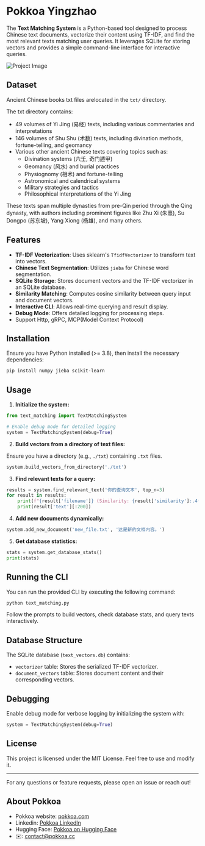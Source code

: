 # Pokkoa Yingzhao

The **Text Matching System** is a Python-based tool designed to process Chinese text documents, vectorize their content using TF-IDF, and find the most relevant texts matching user queries. It leverages SQLite for storing vectors and provides a simple command-line interface for interactive queries.

![Project Image](https://pukkoa.cc/xianghuo/out-pokkoa-img/shj-yingshao.jpg)

## Dataset

Ancient Chinese books txt files arelocated in the `txt/` directory.

The txt directory contains:
- 49 volumes of Yi Jing (易经) texts, including various commentaries and interpretations
- 146 volumes of Shu Shu (术数) texts, including divination methods, fortune-telling, and geomancy
- Various other ancient Chinese texts covering topics such as:
  - Divination systems (六壬, 奇门遁甲)
  - Geomancy (风水) and burial practices
  - Physiognomy (相术) and fortune-telling
  - Astronomical and calendrical systems
  - Military strategies and tactics
  - Philosophical interpretations of the Yi Jing

These texts span multiple dynasties from pre-Qin period through the Qing dynasty, with authors including prominent figures like Zhu Xi (朱熹), Su Dongpo (苏东坡), Yang Xiong (杨雄), and many others.

## Features

- **TF-IDF Vectorization**: Uses sklearn's `TfidfVectorizer` to transform text into vectors.
- **Chinese Text Segmentation**: Utilizes `jieba` for Chinese word segmentation.
- **SQLite Storage**: Stores document vectors and the TF-IDF vectorizer in an SQLite database.
- **Similarity Matching**: Computes cosine similarity between query input and document vectors.
- **Interactive CLI**: Allows real-time querying and result display.
- **Debug Mode**: Offers detailed logging for processing steps.
- Support Http, gRPC, MCP(Model Context Protocol)

## Installation

Ensure you have Python installed (>= 3.8), then install the necessary dependencies:

```bash
pip install numpy jieba scikit-learn
```

## Usage

1. **Initialize the system:**

```python
from text_matching import TextMatchingSystem

# Enable debug mode for detailed logging
system = TextMatchingSystem(debug=True)
```

2. **Build vectors from a directory of text files:**

Ensure you have a directory (e.g., `./txt`) containing `.txt` files.

```python
system.build_vectors_from_directory('./txt')
```

3. **Find relevant texts for a query:**

```python
results = system.find_relevant_text('你的查询文本', top_n=3)
for result in results:
    print(f"{result['filename']} (Similarity: {result['similarity']:.4f})")
    print(result['text'][:200])
```

4. **Add new documents dynamically:**

```python
system.add_new_document('new_file.txt', '这是新的文档内容。')
```

5. **Get database statistics:**

```python
stats = system.get_database_stats()
print(stats)
```

## Running the CLI

You can run the provided CLI by executing the following command:

```bash
python text_matching.py
```

Follow the prompts to build vectors, check database stats, and query texts interactively.

## Database Structure

The SQLite database (`text_vectors.db`) contains:

- `vectorizer` table: Stores the serialized TF-IDF vectorizer.
- `document_vectors` table: Stores document content and their corresponding vectors.

## Debugging

Enable debug mode for verbose logging by initializing the system with:

```python
system = TextMatchingSystem(debug=True)
```

## License

This project is licensed under the MIT License. Feel free to use and modify it.

---

For any questions or feature requests, please open an issue or reach out!

## About Pokkoa

- Pokkoa website: [pokkoa.com](https://pokkoa.com)
- Linkedin: [Pokkoa LinkedIn](https://www.linkedin.com/company/pokkoa)
- Hugging Face: [Pokkoa on Hugging Face](https://huggingface.co/pokkoa)
- ✉️: [contact@pokkoa.cc](contact@pokkoa.cc)

